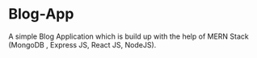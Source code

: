 # Blog-App

A simple Blog Application which is build up with the help of MERN Stack (MongoDB , Express JS, React JS, NodeJS).
